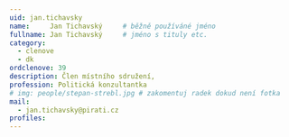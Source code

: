 ```yaml
---
uid: jan.tichavsky
name:     Jan Tichavský  	# běžně používáné jméno
fullname: Jan Tichavský  	# jméno s tituly etc.
category:
  - clenove
  - dk
ordclenove: 39
description: Člen místního sdružení,
profession: Politická konzultantka
# img: people/stepan-strebl.jpg # zakomentuj radek dokud není fotka
mail:
  - jan.tichavsky@pirati.cz
profiles:
---
```

